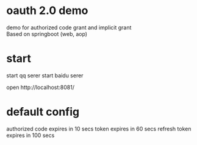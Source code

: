# oauth 2.0 demo

demo for authorized code grant and  implicit grant  
Based on springboot (web, aop)  


# start
start qq serer
start baidu serer

open http://localhost:8081/


# default config
authorized code expires in 10 secs
token expires in 60 secs
refresh token expires in 100 secs


